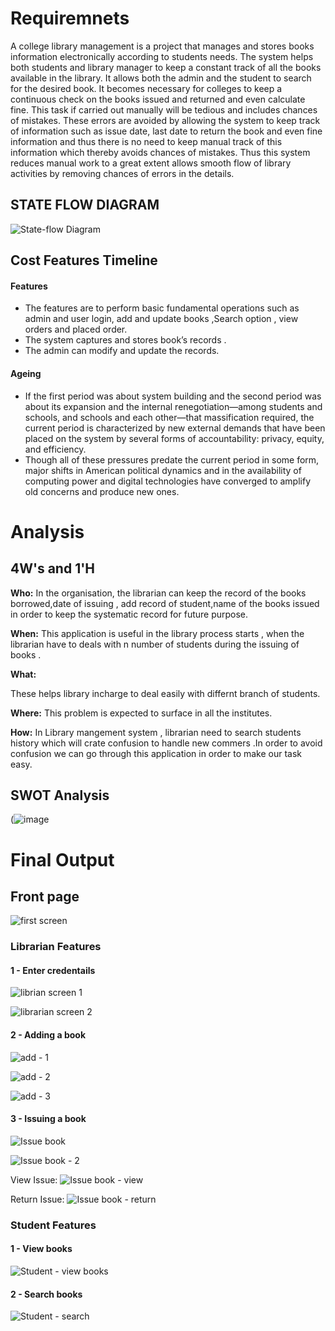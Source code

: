 # Requiremnets

A college library management is a project that manages and stores books information electronically according to students needs. The system helps both students and library manager to keep a constant track of all the books available in the library. It allows both the admin and the student to search for the desired book. It becomes necessary for colleges to keep a continuous check on the books issued and returned and even calculate fine. This task if carried out manually will be tedious and includes chances of mistakes. These errors are avoided by allowing the system to keep track of information such as issue date, last date to return the book and even fine information and thus there is no need to keep manual track of this information which thereby avoids chances of mistakes. Thus this system reduces manual work to a great extent allows smooth flow of library activities by removing chances of errors in the details.

## STATE FLOW DIAGRAM
![State-flow Diagram](https://user-images.githubusercontent.com/86512966/132093187-f0c7f72c-66a6-46f2-8f19-1310177b176e.png)

## Cost Features Timeline

#### **Features**
* The features are to perform basic fundamental operations such as admin and user login, add and update books ,Search option , view orders and placed order.
* The system captures and stores book’s records . 
* The admin can modify and update the records.
#### **Ageing**
* If the first period was about system building and the second period was about its expansion and the internal renegotiation—among students and schools, and schools and each other—that massification required, the current period is characterized by new external demands that have been placed on the system by several forms of accountability: privacy, equity, and efficiency. 
* Though all of these pressures predate the current period in some form, major shifts in American political dynamics and in the availability of computing power and digital technologies have converged to amplify old concerns and produce new ones.


# Analysis 

## **4W's and 1'H**

**Who:** 
In the organisation, the librarian can keep the record of the books borrowed,date of issuing , add record of student,name of the books issued in order to keep the systematic record for future purpose.
 
**When:**
This application is useful in the library process starts , when the librarian have to deals with n number of students during the issuing of books .


**What:**

   These  helps library incharge to deal  easily with differnt branch of students.
   
**Where:**
   This problem is expected to surface in all the institutes.

**How:**
   In Library mangement system , librarian need to search  students history which will crate confusion to handle new commers .In order to avoid confusion we can go through this application in order to make our task easy.


## **SWOT Analysis**

(![image](https://user-images.githubusercontent.com/61508935/131898682-4f742c6c-39be-422a-b009-f1ea94201d38.png)

# Final Output

## Front page
![first screen](https://user-images.githubusercontent.com/80781718/131964274-fe803b67-2b24-495f-8ead-a4ece1571ce1.jpg)

### Librarian Features
#### 1 - Enter credentails
![librian screen 1](https://user-images.githubusercontent.com/80781718/131964478-de68595a-4142-48a0-9e4f-fae5cff3ea32.jpg)

![librarian screen 2](https://user-images.githubusercontent.com/80781718/131964483-d398d11a-2aae-4ecd-80da-c9f003a6da8a.jpg)

#### 2 - Adding a book
![add - 1](https://user-images.githubusercontent.com/80781718/131964553-b958e5fb-3b4e-40be-9e92-2a091053e247.jpg)

![add - 2](https://user-images.githubusercontent.com/80781718/131964563-3643b755-e871-415a-a75f-3182864a343d.jpg)

![add - 3](https://user-images.githubusercontent.com/80781718/131964570-428e12fa-595d-4526-b74d-f74b6b97e406.jpg)

#### 3 - Issuing a book
![Issue book](https://user-images.githubusercontent.com/80781718/131964589-12128ca4-d628-4cd4-bb0a-c59b6f22b7c5.jpg)

![Issue book - 2](https://user-images.githubusercontent.com/80781718/131964745-99163de8-e1c8-4dc7-8b59-7ed4cc3627c1.jpg)

View Issue: ![Issue book - view](https://user-images.githubusercontent.com/80781718/131964797-b230aac8-b6f0-424a-a1ff-57dad4810a1f.jpg)

Return Issue: ![Issue book - return](https://user-images.githubusercontent.com/80781718/131964826-177a94ea-9c5a-40e6-a1d3-9ffde666bcc2.jpg)

### Student Features
#### 1 - View books
![Student - view books](https://user-images.githubusercontent.com/80781718/131964907-ef4115d3-5bfb-42ca-a9bd-dabdbb39ba4c.jpg)

#### 2 - Search books
![Student - search](https://user-images.githubusercontent.com/80781718/131964937-94191a28-f5d4-4be5-bd1a-f5082af71c1f.jpg)
